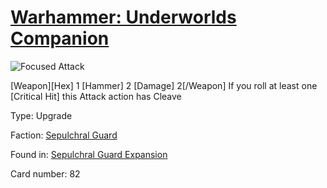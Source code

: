 # [Warhammer: Underworlds Companion](https://guidokessels.github.io/wh-underworlds)

  

![Focused Attack](https://warhammerunderworlds.com/wp-content/uploads/sites/6/2017/12/082_ENG-Focused-Attack.png)

[Weapon][Hex] 1 [Hammer] 2 [Damage] 2[/Weapon] If you roll at least one [Critical Hit] this Attack action has Cleave

Type: Upgrade

Faction: [Sepulchral Guard](https://guidokessels.github.io/wh-underworlds/factions/sepulchral-guard.md)

Found in: [Sepulchral Guard Expansion](https://guidokessels.github.io/wh-underworlds/locations/sepulchral-guard-expansion.md)

Card number: 82
